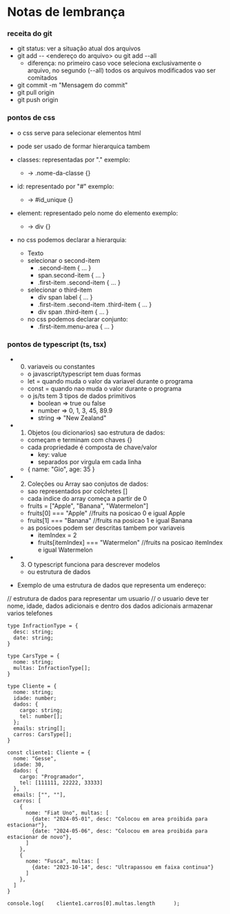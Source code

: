 # Notas de lembrança

### receita do git

- git status: ver a situação atual dos arquivos
- git add -- <endereço do arquivo> ou git add --all
  - diferença: no primeiro caso voce seleciona
    exclusivamente o arquivo, no segundo (--all)
    todos os arquivos modificados vao ser comitados
- git commit -m "Mensagem do commit"
- git pull origin <nome da branch>
- git push origin <nome da branch>

### pontos de css

- o css serve para selecionar elementos html
- pode ser usado de formar hierarquica tambem
- classes: representadas por "." exemplo:
  - <div class="nome-da-classe"> -> .nome-da-classe {}
- id: representado por "#" exemplo:
  - <div id="id_unique"> -> #id_unique {}
- element: representado pelo nome do elemento exemplo:

  - <div></div> -> div {}

- no css podemos declarar a hierarquia:

  - <div class="first-item menu-area">
      <span class="second-item">
        <label class="third-item">Texto</label>
      </span>
    </div>
  - selecionar o second-item
    - .second-item { ... }
    - span.second-item { ... }
    - .first-item .second-item { ... }
  - selecionar o third-item
    - div span label { ... }
    - .first-item .second-item .third-item { ... }
    - div span .third-item { ... }
  - no css podemos declarar conjunto:
    - .first-item.menu-area { ... }

### pontos de typescript (ts, tsx)

- 0. variaveis ou constantes

  - o javascript/typescript tem duas formas
  - let = quando muda o valor da variavel durante o programa
  - const = quando nao muda o valor durante o programa
  - o js/ts tem 3 tipos de dados primitivos
    - boolean => true ou false
    - number => 0, 1, 3, 45, 89.9
    - string => "New Zealand"

- 1. Objetos (ou dicionarios) sao estrutura de dados:

  - começam e terminam com chaves {}
  - cada propriedade é composta de chave/valor
    - key: value
    - separados por virgula em cada linha
  - {
    name: "Gio",
    age: 35
    }

- 2. Coleções ou Array sao conjutos de dados:

  - sao representados por colchetes []
  - cada indice do array começa a partir de 0
  - fruits = ["Apple", "Banana", "Watermelon"]
  - fruits[0] === "Apple" //fruits na posicao 0 e igual Apple
  - fruits[1] === "Banana" //fruits na posicao 1 e igual Banana
  - as posicoes podem ser descritas tambem por variaveis
    - itemIndex = 2
    - fruits[itemIndex] === "Watermelon" //fruits na posicao itemIndex e igual Watermelon

- 3. O typescript funciona para descrever modelos

  - ou estrutura de dados

- Exemplo de uma estrutura de dados que representa um endereço:

// estrutura de dados para representar um usuario
// o usuario deve ter nome, idade, dados adicionais e dentro dos dados adicionais armazenar varios telefones

```
type InfractionType = {
  desc: string;
  date: string;
}

type CarsType = {
  nome: string;
  multas: InfractionType[];
}

type Cliente = {
  nome: string;
  idade: number;
  dados: {
    cargo: string;
    tel: number[];
  };
  emails: string[];
  carros: CarsType[];
}

const cliente1: Cliente = {
  nome: "Gesse",
  idade: 30,
  dados: {
    cargo: "Programador",
    tel: [111111, 22222, 33333]
  },
  emails: ["", ""],
  carros: [
    {
      nome: "Fiat Uno", multas: [
        {date: "2024-05-01", desc: "Colocou em area proibida para estacionar"},
        {date: "2024-05-06", desc: "Colocou em area proibida para estacionar de novo"},
      ]
    },
    {
      nome: "Fusca", multas: [
        {date: "2023-10-14", desc: "Ultrapassou em faixa continua"}
      ]
    },
  ]
}

console.log(    cliente1.carros[0].multas.length      );

```
